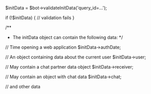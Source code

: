 $initData = $bot->validateInitData('query_id=...');

if (!$initData) {
    // validation fails
}

/**
 * The initData object can contain the following data:
 */

// Time opening a web application
$initData->authDate;

// An object containing data about the current user
$initData->user;

// May contain a chat partner data object
$initData->receiver;

// May contain an object with chat data
$initData->chat;

// and other data
